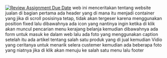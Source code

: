 [![Review Assignment Due Date](https://classroom.github.com/assets/deadline-readme-button-24ddc0f5d75046c5622901739e7c5dd533143b0c8e959d652212380cedb1ea36.svg)](https://classroom.github.com/a/J5s2e_vk)
web ini menceritakan tentang website jualan
di bagian pertama ada header yang di mana itu menjadi container yang jika di scroll posisinya tetap, tidak akan tergeser karena menggunakan position fixed
lalu dibawahnya ada icon yang nantinya ingin ketika di klik akan muncul pencarian menu kerajang belanja
kemudian dibawahnya ada form untuk masuk ke dalam web
lalu ada foto yang menggunakan caption
setelah itu ada artikel tentang salah satu produk yang di jual
kemudian Vidio yang ceritanya untuk menarik selera custemer
kemudian ada beberapa foto yang niatnya jika di klik akan menuju ke salah satu menu
lalu footer
